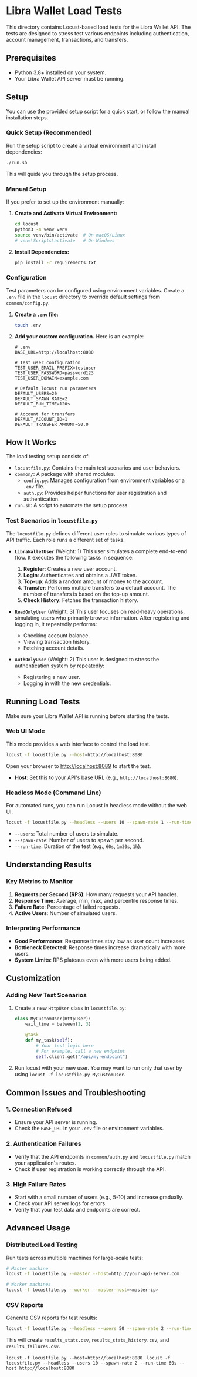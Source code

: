 # Libra Wallet Load Tests

This directory contains Locust-based load tests for the Libra Wallet API. The tests are designed to stress test various endpoints including authentication, account management, transactions, and transfers.

## Prerequisites

- Python 3.8+ installed on your system.
- Your Libra Wallet API server must be running.

## Setup

You can use the provided setup script for a quick start, or follow the manual installation steps.

### Quick Setup (Recommended)

Run the setup script to create a virtual environment and install dependencies:

```bash
./run.sh
```

This will guide you through the setup process.

### Manual Setup

If you prefer to set up the environment manually:

1.  **Create and Activate Virtual Environment:**

    ```bash
    cd locust
    python3 -m venv venv
    source venv/bin/activate  # On macOS/Linux
    # venv\Scripts\activate   # On Windows
    ```

2.  **Install Dependencies:**

    ```bash
    pip install -r requirements.txt
    ```

### Configuration

Test parameters can be configured using environment variables. Create a `.env` file in the `locust` directory to override default settings from `common/config.py`.

1.  **Create a `.env` file:**

    ```bash
    touch .env
    ```

2.  **Add your custom configuration.** Here is an example:

    ```env
    # .env
    BASE_URL=http://localhost:8080

    # Test user configuration
    TEST_USER_EMAIL_PREFIX=testuser
    TEST_USER_PASSWORD=password123
    TEST_USER_DOMAIN=example.com

    # Default locust run parameters
    DEFAULT_USERS=20
    DEFAULT_SPAWN_RATE=2
    DEFAULT_RUN_TIME=120s

    # Account for transfers
    DEFAULT_ACCOUNT_ID=1
    DEFAULT_TRANSFER_AMOUNT=50.0
    ```

## How It Works

The load testing setup consists of:
- `locustfile.py`: Contains the main test scenarios and user behaviors.
- `common/`: A package with shared modules.
  - `config.py`: Manages configuration from environment variables or a `.env` file.
  - `auth.py`: Provides helper functions for user registration and authentication.
- `run.sh`: A script to automate the setup process.

### Test Scenarios in `locustfile.py`

The `locustfile.py` defines different user roles to simulate various types of API traffic. Each role runs a different set of tasks.

-   **`LibraWalletUser`** (Weight: 1)
    This user simulates a complete end-to-end flow. It executes the following tasks in sequence:
    1.  **Register**: Creates a new user account.
    2.  **Login**: Authenticates and obtains a JWT token.
    3.  **Top-up**: Adds a random amount of money to the account.
    4.  **Transfer**: Performs multiple transfers to a default account. The number of transfers is based on the top-up amount.
    5.  **Check History**: Fetches the transaction history.

-   **`ReadOnlyUser`** (Weight: 3)
    This user focuses on read-heavy operations, simulating users who primarily browse information. After registering and logging in, it repeatedly performs:
    -   Checking account balance.
    -   Viewing transaction history.
    -   Fetching account details.

-   **`AuthOnlyUser`** (Weight: 2)
    This user is designed to stress the authentication system by repeatedly:
    -   Registering a new user.
    -   Logging in with the new credentials.

## Running Load Tests

Make sure your Libra Wallet API is running before starting the tests.

### Web UI Mode

This mode provides a web interface to control the load test.

```bash
locust -f locustfile.py --host=http://localhost:8080
```

Open your browser to [http://localhost:8089](http://localhost:8089) to start the test.

-   **Host**: Set this to your API's base URL (e.g., `http://localhost:8080`).

### Headless Mode (Command Line)

For automated runs, you can run Locust in headless mode without the web UI.

```bash
locust -f locustfile.py --headless --users 10 --spawn-rate 1 --run-time 60s --host=http://localhost:8080
```

-   `--users`: Total number of users to simulate.
-   `--spawn-rate`: Number of users to spawn per second.
-   `--run-time`: Duration of the test (e.g., `60s`, `1m30s`, `1h`).

## Understanding Results

### Key Metrics to Monitor

1.  **Requests per Second (RPS)**: How many requests your API handles.
2.  **Response Time**: Average, min, max, and percentile response times.
3.  **Failure Rate**: Percentage of failed requests.
4.  **Active Users**: Number of simulated users.

### Interpreting Performance

-   **Good Performance**: Response times stay low as user count increases.
-   **Bottleneck Detected**: Response times increase dramatically with more users.
-   **System Limits**: RPS plateaus even with more users being added.

## Customization

### Adding New Test Scenarios

1.  Create a new `HttpUser` class in `locustfile.py`:

    ```python
    class MyCustomUser(HttpUser):
        wait_time = between(1, 3)

        @task
        def my_task(self):
            # Your test logic here
            # For example, call a new endpoint
            self.client.get("/api/my-endpoint")
    ```
2. Run locust with your new user. You may want to run only that user by using `locust -f locustfile.py MyCustomUser`.


## Common Issues and Troubleshooting

### 1. Connection Refused
-   Ensure your API server is running.
-   Check the `BASE_URL` in your `.env` file or environment variables.

### 2. Authentication Failures
-   Verify that the API endpoints in `common/auth.py` and `locustfile.py` match your application's routes.
-   Check if user registration is working correctly through the API.

### 3. High Failure Rates
-   Start with a small number of users (e.g., 5-10) and increase gradually.
-   Check your API server logs for errors.
-   Verify that your test data and endpoints are correct.

## Advanced Usage

### Distributed Load Testing

Run tests across multiple machines for large-scale tests:

```bash
# Master machine
locust -f locustfile.py --master --host=http://your-api-server.com

# Worker machines
locust -f locustfile.py --worker --master-host=<master-ip>
```

### CSV Reports

Generate CSV reports for test results:

```bash
locust -f locustfile.py --headless --users 50 --spawn-rate 2 --run-time 300s --csv=results --host=http://localhost:8080
```

This will create `results_stats.csv`, `results_stats_history.csv`, and `results_failures.csv`.



`locust -f locustfile.py --host=http://localhost:8080`
` locust -f locustfile.py --headless --users 10 --spawn-rate 2 --run-time 60s --host http://localhost:8080`